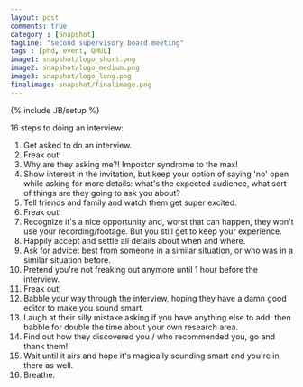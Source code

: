 ```yaml
---
layout: post
comments: true
category : [Snapshot]
tagline: "second supervisory board meeting"
tags : [phd, event, QMUL]
image1: snapshot/logo_short.png
image2: snapshot/logo_medium.png
image3: snapshot/logo_long.png
finalimage: snapshot/finalimage.png
---
```

{% include JB/setup %}

16 steps to doing an interview:

1. Get asked to do an interview.
2. Freak out!
3. Why are they asking me?! Impostor syndrome to the max!
4. Show interest in the invitation, but keep your option of saying 'no' open while asking for more details: what's the expected audience, what sort of things are they going to ask you about?
5. Tell friends and family and watch them get super excited.
6. Freak out!
7. Recognize it's a nice opportunity and, worst that can happen, they won't use your recording/footage. But you still get to keep your experience.
8. Happily accept and settle all details about when and where.
9. Ask for advice: best from someone in a similar situation, or who was in a similar situation before.
10. Pretend you're not freaking out anymore until 1 hour before the interview.
11. Freak out!
12. Babble your way through the interview, hoping they have a damn good editor to make you sound smart.
13. Laugh at their silly mistake asking if you have anything else to add: then babble for double the time about your own research area.
14. Find out how they discovered you / who recommended you, go and thank them!
15. Wait until it airs and hope it's magically sounding smart and you're in there as well.
16. Breathe.